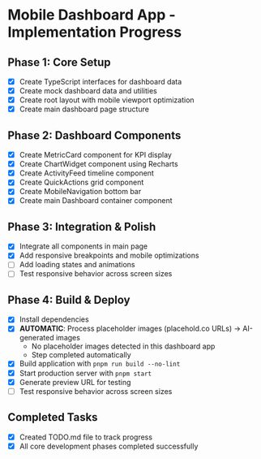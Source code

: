 # Mobile Dashboard App - Implementation Progress

## Phase 1: Core Setup
- [x] Create TypeScript interfaces for dashboard data
- [x] Create mock dashboard data and utilities
- [x] Create root layout with mobile viewport optimization
- [x] Create main dashboard page structure

## Phase 2: Dashboard Components
- [x] Create MetricCard component for KPI display
- [x] Create ChartWidget component using Recharts
- [x] Create ActivityFeed timeline component
- [x] Create QuickActions grid component
- [x] Create MobileNavigation bottom bar
- [x] Create main Dashboard container component

## Phase 3: Integration & Polish
- [x] Integrate all components in main page
- [x] Add responsive breakpoints and mobile optimizations
- [ ] Add loading states and animations
- [ ] Test responsive behavior across screen sizes

## Phase 4: Build & Deploy
- [x] Install dependencies
- [x] **AUTOMATIC**: Process placeholder images (placehold.co URLs) → AI-generated images
  - No placeholder images detected in this dashboard app
  - Step completed automatically
- [x] Build application with `pnpm run build --no-lint`
- [x] Start production server with `pnpm start`
- [x] Generate preview URL for testing
- [ ] Test responsive behavior across screen sizes

## Completed Tasks
- [x] Created TODO.md file to track progress
- [x] All core development phases completed successfully